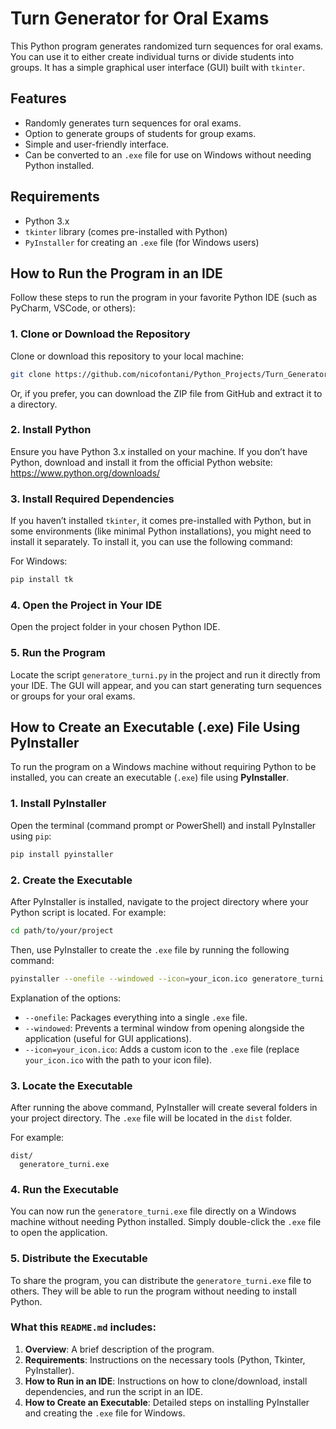# Turn Generator for Oral Exams

This Python program generates randomized turn sequences for oral exams. You can use it to either create individual turns or divide students into groups. It has a simple graphical user interface (GUI) built with `tkinter`.

## Features

- Randomly generates turn sequences for oral exams.
- Option to generate groups of students for group exams.
- Simple and user-friendly interface.
- Can be converted to an `.exe` file for use on Windows without needing Python installed.

## Requirements

- Python 3.x
- `tkinter` library (comes pre-installed with Python)
- `PyInstaller` for creating an `.exe` file (for Windows users)

## How to Run the Program in an IDE

Follow these steps to run the program in your favorite Python IDE (such as PyCharm, VSCode, or others):

### 1. Clone or Download the Repository

Clone or download this repository to your local machine:

```bash
git clone https://github.com/nicofontani/Python_Projects/Turn_Generator_for_Oral_Exams_v1.0.0
```

Or, if you prefer, you can download the ZIP file from GitHub and extract it to a directory.

### 2. Install Python

Ensure you have Python 3.x installed on your machine. If you don’t have Python, download and install it from the official Python website: https://www.python.org/downloads/

### 3. Install Required Dependencies

If you haven’t installed `tkinter`, it comes pre-installed with Python, but in some environments (like minimal Python installations), you might need to install it separately. To install it, you can use the following command:

For Windows:

```bash
pip install tk
```

### 4. Open the Project in Your IDE

Open the project folder in your chosen Python IDE.

### 5. Run the Program

Locate the script `generatore_turni.py` in the project and run it directly from your IDE. The GUI will appear, and you can start generating turn sequences or groups for your oral exams.

## How to Create an Executable (.exe) File Using PyInstaller

To run the program on a Windows machine without requiring Python to be installed, you can create an executable (`.exe`) file using **PyInstaller**.

### 1. Install PyInstaller

Open the terminal (command prompt or PowerShell) and install PyInstaller using `pip`:

```bash
pip install pyinstaller
```

### 2. Create the Executable

After PyInstaller is installed, navigate to the project directory where your Python script is located. For example:

```bash
cd path/to/your/project
```

Then, use PyInstaller to create the `.exe` file by running the following command:

```bash
pyinstaller --onefile --windowed --icon=your_icon.ico generatore_turni.py
```

Explanation of the options:
- `--onefile`: Packages everything into a single `.exe` file.
- `--windowed`: Prevents a terminal window from opening alongside the application (useful for GUI applications).
- `--icon=your_icon.ico`: Adds a custom icon to the `.exe` file (replace `your_icon.ico` with the path to your icon file).

### 3. Locate the Executable

After running the above command, PyInstaller will create several folders in your project directory. The `.exe` file will be located in the `dist` folder.

For example:

```
dist/
  generatore_turni.exe
```

### 4. Run the Executable

You can now run the `generatore_turni.exe` file directly on a Windows machine without needing Python installed. Simply double-click the `.exe` file to open the application.

### 5. Distribute the Executable

To share the program, you can distribute the `generatore_turni.exe` file to others. They will be able to run the program without needing to install Python.


### What this `README.md` includes:
1. **Overview**: A brief description of the program.
2. **Requirements**: Instructions on the necessary tools (Python, Tkinter, PyInstaller).
3. **How to Run in an IDE**: Instructions on how to clone/download, install dependencies, and run the script in an IDE.
4. **How to Create an Executable**: Detailed steps on installing PyInstaller and creating the `.exe` file for Windows.
